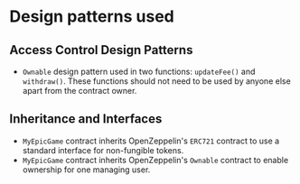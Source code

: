 # Design patterns used

## Access Control Design Patterns

- `Ownable` design pattern used in two functions: `updateFee()` and `withdraw()`. These functions should not need to be used by anyone else apart from the contract owner.

## Inheritance and Interfaces

- `MyEpicGame` contract inherits OpenZeppelin's `ERC721` contract to use a standard interface for non-fungible tokens.
- `MyEpicGame` contract inherits OpenZeppelin's `Ownable` contract to enable ownership for one managing user.